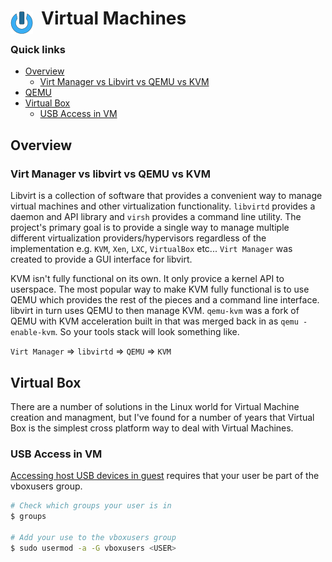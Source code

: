 # Virtual Machines <img style="margin: 6px 13px 0px 0px" align="left" src="../../data/images/logo_36x36.png" />

### Quick links
* [Overview](#overview)
  * [Virt Manager vs Libvirt vs QEMU vs KVM](#virt-manager-vs-libvirt-vs-qemu-vs-kvm)
* [QEMU](qemu/README.md)
* [Virtual Box](#virtual-box)
  * [USB Access in VM](#usb-access-in-vm)

## Overview

### Virt Manager vs libvirt vs QEMU vs KVM
Libvirt is a collection of software that provides a convenient way to manage virtual machines and 
other virtualization functionality. `libvirtd` provides a daemon and API library and `virsh` provides 
a command line utility. The project's primary goal is to provide a single way to manage multiple 
different virtualization providers/hypervisors regardless of the implementation e.g. `KVM`, `Xen`, 
`LXC`, `VirtualBox` etc... `Virt Manager` was created to provide a GUI interface for libvirt.

KVM isn't fully functional on its own. It only provice a kernel API to userspace. The most popular 
way to make KVM fully functional is to use QEMU which provides the rest of the pieces and a command 
line interface. libvirt in turn uses QEMU to then manage KVM. `qemu-kvm` was a fork of QEMU with KVM 
acceleration built in that was merged back in as `qemu -enable-kvm`. So your tools stack will look 
something like.

`Virt Manager` => `libvirtd` => `QEMU` => `KVM` 

## Virtual Box
There are a number of solutions in the Linux world for Virtual Machine creation and managment, but 
I've found for a number of years that Virtual Box is the simplest cross platform way to deal with 
Virtual Machines.

### USB Access in VM
[Accessing host USB devices in guest](https://wiki.archlinux.org/index.php/VirtualBox#Accessing_host_USB_devices_in_guest)
requires that your user be part of the vboxusers group.

```bash
# Check which groups your user is in
$ groups

# Add your use to the vboxusers group
$ sudo usermod -a -G vboxusers <USER>
```
